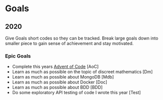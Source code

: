 # Goals
## 2020

Give Goals short codes so they can be tracked. Break large goals down into smaller piece to gain sense of achievement and stay motivated.

### Epic Goals
- Complete this years [Advent of Code](https://adventofcode.com/) [AoC]
- Learn as much as possible on the topic of discreet mathematics [Dm]
- Learn as much as possible about MongoDB [Mdb]
- Learn as much as possible about Docker [Doc]
- Learn as much as possible about BDD [BDD]
- Do some exploratory API testing of code I wrote this year [Test]

